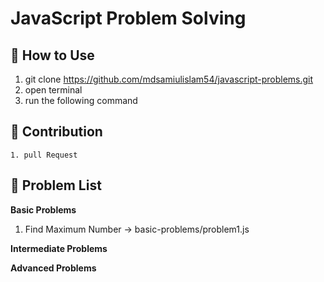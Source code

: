 # JavaScript Problem Solving
## 🚀 How to Use
1. git clone https://github.com/mdsamiulislam54/javascript-problems.git
2. open terminal 
3. run the following command

## 🤝 Contribution
    1. pull Request 
## 📝 Problem List
 **Basic Problems**  
 1. Find Maximum Number → basic-problems/problem1.js

**Intermediate Problems**

**Advanced Problems**


